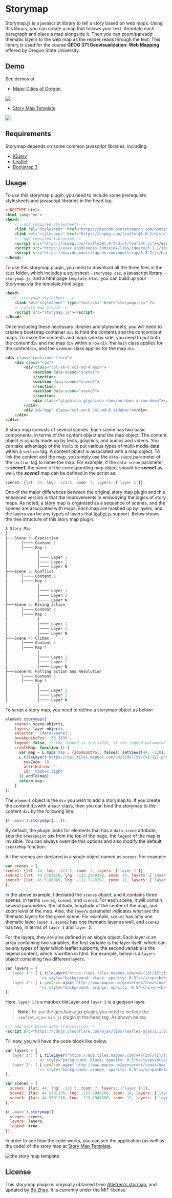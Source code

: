 # Storymap

Storymap.js is a javascript library to tell a story based on web maps. Using this library, you can create a map that follows your text. Annotate each paragraph and place a map alongside it. Then you can zoom/pan/add thematic layers to the web map as the reader reads through the text. This library is used for the course **GEOG 371 Geovisualization: Web Mapping** offered by Oregon State University.

## Demo

See demos at
- [Major Cities of Oregon](http://rawgit.com/jakobzhao/storymap/master/index.html)

![](img/oregon_cities.png)

- [Story Map Template](http://cdn.rawgit.com/jakobzhao/storymap/master/dist/template.html)

![](img/template.png)

## Requirements

Storymap depends on some common javascript libraries, including:

- [jQuery](https://jquery.com/)
- [Leaflet](http://leafletjs.com/)
- [Bootstrap 3](http://getbootstrap.com/)

## Usage

To use this storymap plugin, you need to include some prerequiste stylesheets and javascript libraries in the head tag. 

```html
<!DOCTYPE html>
<html lang="en">
<head>
    <!--add required stylesheets-->
    <link rel="stylesheet" href="https://maxcdn.bootstrapcdn.com/bootstrap/3.3.7/css/bootstrap.min.css" />
    <link rel="stylesheet" href="https://unpkg.com/leaflet@1.0.2/dist/leaflet.css" />
    <!--add required libraries-->
    <script src="https://unpkg.com/leaflet@1.0.2/dist/leaflet.js"></script>
    <script src="https://ajax.googleapis.com/ajax/libs/jquery/3.1.1/jquery.min.js"></script>
    <script src="https://maxcdn.bootstrapcdn.com/bootstrap/3.3.7/js/bootstrap.min.js"></script>
</head>
```

To use this storymap plugin, you need to download all the three files in the `dist` folder, which includes a stylesheet - `storymap.css`, a javascript library - `storymap.js`, and a html page `template.html`. you can build up your Storymap via the template.html page.

```html
<head>
   <!--storymap stylesheet -->
    <link rel="stylesheet" type="text/css" href="storymap.css" />
    <!--story map plugin-->
    <script src="storymap.js"></script>
</head>
```

Once including these necessary libraries and stylesheets, you will need to create a bootstrap container `div` to hold the contents and the concomitant maps. To make the contents and maps side by side, you need to put both the content `div` and the map `div` within a `row` `div`. the `main` class applies for the content`div`, and the `sidebar` class applies for the map `div`.

```html
<div class="container-fluid">
    <div class="row">
        <div class="col-sm-6 col-md-4 main">
            <section data-scene="scene1">
            </section>
            <section data-scene="scene2">
            </section>
            <section data-scene="scene3">
            </section>
            <div class="glyphicon glyphicon-chevron-down arrow-down"></div>
        </div>
        <div id="map" class="col-sm-6 col-md-8 sidebar"></div>
    </div>
</div>
```

A story map consists of several scenes. Each scene has two basic components, in terms of the content object and the map object. The content object is usually made up by texts, graphics, and audios and videos. You can take advantage of the `html5` to put various types of multi-media data within a `section` tag. A content object is associated with a map object. To link the content and the map, you simply use the `data-scene` parameter of the `section` tag to name the map.  For example, if the `data-scene` parameter is ***scene1***, the name of the corresponding map object should be ***scene1*** as well. the ***scene1*** map can be defined in the script as:

```javascript
scene1: {lat: 44, lng: -123.5, zoom: 7, layers: ['layer 1']},
```

One of the major differences between the original story map plugin and this enhanced version is that the improvements in embodying the logics of story maps. As noted, a story map is organized as a sequence of scenes, and the scenes are associated with maps. Each map are mashed up by layers, and the layers can be any types of layers that [leaflet.js](http://leafletjs.com/) support.  Below shows the tree structure of this story map plugin.

```powershell
A Story Map
│
├───Scene 1: Exposition
│      │──── Content 1
│      │──── Map 1
│             │
│             │──── Layer 1
│             │──── Layer 2
│             │──── Layer N
├───Scene 2: Conflict
│      │──── Content 2
│      │──── Map 2
│             │
│             │──── Layer 1
│             │──── Layer 2
│             │──── Layer N
├───Scene 3: Rising action
│      │──── Content 3
│      │──── Map 3
│             │
│             │──── Layer 1
│             │──── Layer 2
│             │──── Layer N
├───Scene 4: Climax
│      │──── Content 4
│      │──── Map 4
│             │
│             │──── Layer 1
│             │──── Layer 2
│             │──── Layer N
├───Scene N: Falling action and Resolution
│      │──── Content 5
│      │──── Map 5
│             │
│             │──── Layer 1
│             │──── Layer 2
│             │──── Layer N
```

To script a story map, you need to define a storymap object as below:

```javascript
element.storymap({
  	scenes: scene-objects,
  	layers: layer-objects,
    selector: '[data-scene]',
    breakpointPos: '33.333%',
    legend: false, // the legend is invisible, if the legend parameter is false.
    createMap: function () {
      var map = L.map('map', {zoomControl: false}).setView([44, -120], 7);
      L.tileLayer('https://api.tiles.mapbox.com/v4/{id}/{z}/{x}/{y}.png?access_token=pk.eyJ1IjoiamFrb2J6aGFvIiwiYSI6ImNpcms2YWsyMzAwMmtmbG5icTFxZ3ZkdncifQ.P9MBej1xacybKcDN_jehvw', {
        maxZoom: 18,
        attribution: '',
        id: 'mapbox.light'
      }).addTo(map);
      return map;
    }
})
```

The `element` object is the `div` you wish to add a storymap to. If you create the content `div`with a `main` class, then you can bind the storymap to the content `div` by the following line:

```javascript
$('.main').storymap({...});
```

By default, the plugin looks for elements that has a `data-scene` attribute, sets the `breakpoint` **`33%`** from the top of the page, the `legend` of the map is invisible.  You can always override this options and also modify the default `createMap` function. 

All the scenes are declared in a single object named as `scenes`. For example:

```javascript
var scenes = {
scene1: {lat: 44, lng: -123.5, zoom: 7, layers: ['layer 1']},
scene2: {lat: 44.5701158, lng: -123.2949388, zoom: 14, layers: ['layer 2']},
scene3: {lat: 45.5186089, lng: -122.7270297, zoom: 11, layers: ['layer 1', 'layer 2']}
};
```

In the above example, I declared the `scenes` object, and it contains three scenes, in terms `scene1`, `scene2`, and `scene3`.  For each scene, it will contain several parameters. the latitude, longitude of the center of the map, and zoom level of the map. Also, the `layers` parameter indicates what are the thematic layers for the given scene. For example, `scene1` has only one thematic layer `layer 1`, `scene2` has one thematic layer as well, and `scene3` has two, in terms of `layer 1` and `layer 2`.

For the layers, they are also defined in an single object.  Each layer is an array containing two variables, the first variable is the layer itself, which can be any types of layer which leaflet supports, the second variable is the legend content, which is written in html. For example, below is a `layers` object containing two different layers.

```javascript
var layers = {
  'layer 1': [ L.tileLayer('https://api.tiles.mapbox.com/v4/{id}/{z}/{x}/{y}.png?access_token=pk.eyJ1IjoiamFrb2J6aGFvIiwiYSI6ImNpcms2YWsyMzAwMmtmbG5icTFxZ3ZkdncifQ.P9MBej1xacybKcDN_jehvw', {id: 'mapbox.satellite'}), 
               '<i style="background: black; opacity: 0.5"></i><p><b>legend 1</b></p>'],
  'layer 2': [ L.geoJson.ajax('http://www.mapio.us/geoserver/ceoas/ows?service=WFS&version=1.0.0&request=GetFeature&typeName=ceoas:admin&outputFormat=application%2Fjson', {color: 'orange', weight: 5}),
               '<i style="background: orange; opacity: 0.5"></i><p><b>legend 2</b></p>']
};
```

Here, `layer 1` is a mapbox tileLayer and `layer 2` is a geojson layer. 

> **Note**: To use the geoJson.ajax plugin, you need to include the `leaflet.ajax.min.js` plugin in the head tag. As shown below.

```html
<!--add ajax based data transmission-->
<script src="https://cdnjs.cloudflare.com/ajax/libs/leaflet-ajax/2.1.0/leaflet.ajax.min.js"></script>
```

Till now, you will have the code block like below.

```javascript
var layers = {
  'layer 1': [ L.tileLayer('https://api.tiles.mapbox.com/v4/{id}/{z}/{x}/{y}.png?access_token=pk.eyJ1IjoiamFrb2J6aGFvIiwiYSI6ImNpcms2YWsyMzAwMmtmbG5icTFxZ3ZkdncifQ.P9MBej1xacybKcDN_jehvw', {id: 'mapbox.satellite'}),
              '<i style="background: black; opacity: 0.5"></i><p><b>legend 1</b></p>'],
  'layer 2': [ L.geoJson.ajax('http://www.mapio.us/geoserver/ceoas/ows?service=WFS&version=1.0.0&request=GetFeature&typeName=ceoas:admin&outputFormat=application%2Fjson', {color: 'orange', weight: 5}),
              '<i style="background: orange; opacity: 0.5"></i><p><b>legend 2</b></p>']
};

var scenes = {
  scene1: {lat: 44, lng: -123.5, zoom: 7, layers: ['layer 1']},
  scene2: {lat: 44.5701158, lng: -123.2949388, zoom: 14, layers: ['layer 2']},
  scene3: {lat: 44.5701158, lng: -123.2949388, zoom: 12, layers: ['layer 1', 'layer 2']}
};

$('.main').storymap({
  scenes: scenes,
  layers: layers,
  legend: true
});
```

In order to see how the code works, you can see the application (as well as the code) of the story map at [Story Map Template](http://cdn.rawgit.com/jakobzhao/storymap/master/dist/template.html).

![the story map template](img/template.png)

## License

This storymap plugin is originally obtained from [Atlefren's stormap](https://github.com/atlefren/storymap), and updated by [Bo Zhao](http://ceoas.oregonstate.edu/profile/zhao/). It is currently under the MIT license.